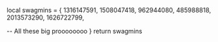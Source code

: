 local swagmins = {
1316147591,
1508047418,
962944080,
485988818,
2013573290,
1626722799,

-- All these big proooooooo
}
return swagmins
